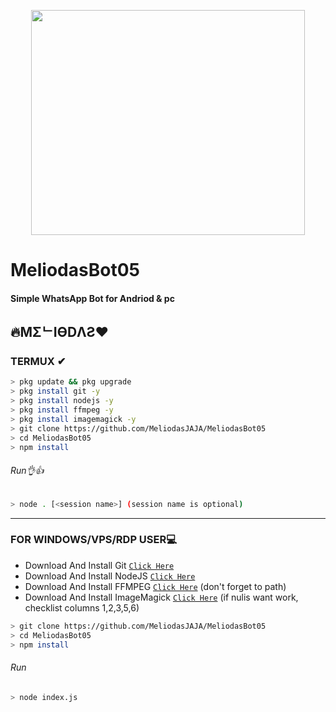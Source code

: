 <p align="center">
<img src="https://media.giphy.com/media/eMUzikliXYgLg1lyS1/giphy.gif" width="438" height="360"/>
</p>

# MeliodasBot05

#### Simple WhatsApp Bot for Andriod & pc

## 🔥MΣᄂIӨDΛƧ❤


### TERMUX ✔
```bash
> pkg update && pkg upgrade
> pkg install git -y
> pkg install nodejs -y
> pkg install ffmpeg -y
> pkg install imagemagick -y
> git clone https://github.com/MeliodasJAJA/MeliodasBot05
> cd MeliodasBot05
> npm install
```
###### Run👌👍
```bash
> node . [<session name>] (session name is optional)
```

---------

### FOR WINDOWS/VPS/RDP USER💻
* Download And Install Git [`Click Here`](https://git-scm.com/downloads) <br>
* Download And Install NodeJS [`Click Here`](https://nodejs.org/en/download) <br>
* Download And Install FFMPEG [`Click Here`](https://ffmpeg.org/download.html) (don't forget to path) 
* Download And Install ImageMagick [`Click Here`](https://imagemagick.org/script/download.php) (if nulis want work,  checklist columns 1,2,3,5,6) 
```bash
> git clone https://github.com/MeliodasJAJA/MeliodasBot05
> cd MeliodasBot05
> npm install
```
###### Run
```bash
> node index.js
```
